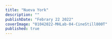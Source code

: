 ```yaml
---
title: "Nueva York"
description: ""
publishDate: "Febrary 22 2022"
coverImage: "01042022-MHLab-04-CineStill800T"
published: true
---
```

